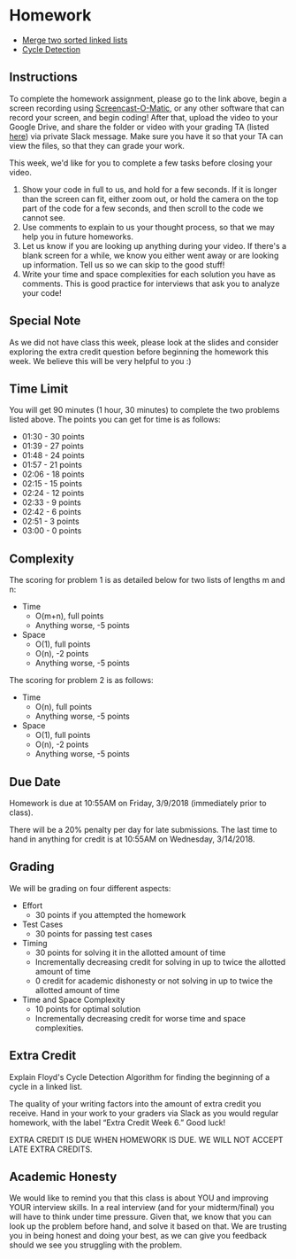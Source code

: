 # Homework
- [Merge two sorted linked lists ](https://www.hackerrank.com/challenges/merge-two-sorted-linked-lists/problem)
- [Cycle Detection](https://www.hackerrank.com/challenges/detect-whether-a-linked-list-contains-a-cycle/problem)

  
## Instructions
  
To complete the homework assignment, please go to the link above, begin a screen recording using [Screencast-O-Matic](https://screencast-o-matic.com/), or any other software that can record your screen, and begin coding! After that, upload the video to your Google Drive, and share the folder or video with your grading TA (listed [here](https://github.com/UMD-CS-STICs/389Ospring18/blob/master/Grading%20TA%20Assignments.pdf)) via private Slack message. Make sure you have it so that your TA can view the files, so that they can grade your work.

This week, we'd like for you to complete a few tasks before closing your video.
  1. Show your code in full to us, and hold for a few seconds. If it is longer than the screen can fit, either zoom out, or hold the camera on the top part of the code for a few seconds, and then scroll to the code we cannot see.
  2. Use comments to explain to us your thought process, so that we may help you in future homeworks.
  3. Let us know if you are looking up anything during your video. If there's a blank screen for a while, we know you either went away or are looking up information. Tell us so we can skip to the good stuff!
  4. Write your time and space complexities for each solution you have as comments. This is good practice for interviews that ask you to analyze your code!

## Special Note

As we did not have class this week, please look at the slides and consider exploring the extra credit question before beginning the homework this week. We believe this will be very helpful to you :)

## Time Limit

You will get 90 minutes (1 hour, 30 minutes) to complete the two problems listed above. The points you can get for time is as follows:
  - 01:30 - 30 points
  - 01:39 - 27 points
  - 01:48 - 24 points
  - 01:57 - 21 points
  - 02:06 - 18 points
  - 02:15 - 15 points
  - 02:24 - 12 points
  - 02:33 - 9 points
  - 02:42 - 6 points
  - 02:51 - 3 points
  - 03:00 - 0 points
 
 ## Complexity
 
The scoring for problem 1 is as detailed below for two lists of lengths m and n:

  - Time
    - O(m+n), full points
    - Anything worse, -5 points
  - Space
    - O(1), full points
    - O(n), -2 points
    - Anything worse, -5 points

The scoring for problem 2 is as follows:

  - Time
    - O(n), full points
    - Anything worse, -5 points
  - Space
    - O(1), full points
    - O(n), -2 points
    - Anything worse, -5 points   

## Due Date
Homework is due at 10:55AM on Friday, 3/9/2018 (immediately prior to class).

There will be a 20% penalty per day for late submissions. The last time to hand in anything for credit is at 10:55AM on Wednesday, 3/14/2018.

## Grading
We will be grading on four different aspects:
- Effort
  - 30 points if you attempted the homework
- Test Cases
  - 30 points for passing test cases
- Timing 
  - 30 points for solving it in the allotted amount of time
  - Incrementally decreasing credit for solving in up to twice the allotted amount of time
  - 0 credit for academic dishonesty or not solving in up to twice the allotted amount of time
- Time and Space Complexity
  - 10 points for optimal solution
  - Incrementally decreasing credit for worse time and space complexities.

## Extra Credit
Explain Floyd's Cycle Detection Algorithm for finding the beginning of a cycle in a linked list.

The quality of your writing factors into the amount of extra credit you receive. Hand in your work to your graders via Slack as you would regular homework, with the label “Extra Credit Week 6.” Good luck!

EXTRA CREDIT IS DUE WHEN HOMEWORK IS DUE. WE WILL NOT ACCEPT LATE EXTRA CREDITS.

## Academic Honesty
We would like to remind you that this class is about YOU and improving YOUR interview skills. In a real interview (and for your midterm/final) you will have to think under time pressure. Given that, we know that you can look up the problem before hand, and solve it based on that. We are trusting you in being honest and doing your best, as we can give you feedback should we see you struggling with the problem.
